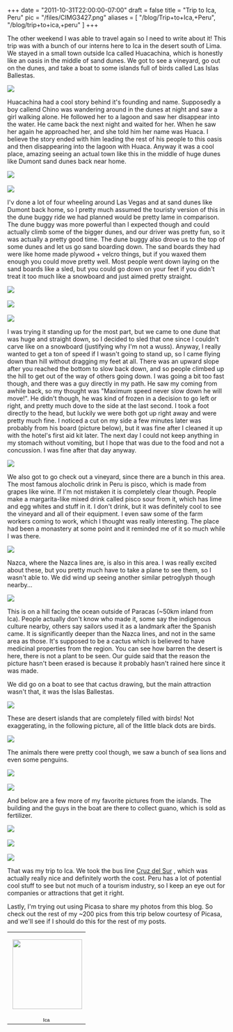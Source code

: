 
+++
date = "2011-10-31T22:00:00-07:00"
draft = false
title = "Trip to Ica, Peru"
pic = "/files/CIMG3427.png"
aliases = [
  "/blog/Trip+to+Ica,+Peru",
  "/blog/trip+to+ica,+peru"
]
+++

<p>
The other weekend I was able to travel again so I need to write about it!  This trip was with a bunch of our interns here to Ica in the desert south of Lima.  We stayed in a small town outside Ica called Huacachina, which is honestly like an oasis in the middle of sand dunes.  We got to see a vineyard, go out on the dunes, and take a boat to some islands full of birds called Las Islas Ballestas.
</p>
<img src = "http://www.justinmccandless.com/uploads/images/ica1.jpg">
<p>
Huacachina had a cool story behind it's founding and name.  Supposedly a boy callend Chino was wandering around in the dunes at night and saw a girl walking alone.  He followed her to a lagoon and saw her disappear into the water.  He came back the next night and waited for her.  When he saw her again he approached her, and she told him her name was Huaca.  I believe the story ended with him leading the rest of his people to this oasis and then disappearing into the lagoon with Huaca.  Anyway it was a cool place, amazing seeing an actual town like this in the middle of huge dunes like Dumont sand dunes back near home.
</p>
<img src = "http://www.justinmccandless.com/uploads/images/ica2.jpg">
<br><br>
<img src = "http://www.justinmccandless.com/uploads/images/ica3.jpg">
<p>
I'v done a lot of four wheeling around Las Vegas and at sand dunes like Dumont back home, so I pretty much assumed the touristy version of this in the dune buggy ride we had planned would be pretty lame in comparison.  The dune buggy was more powerful than I expected though and could actually climb some of the bigger dunes, and our driver was pretty fun, so it was actually a pretty good time.  The dune buggy also drove us to the top of some dunes and let us go sand boarding down.  The sand boards they had were like home made plywood + velcro things, but if you waxed them enough you could move pretty well.  Most people went down laying on the sand boards like a sled, but you could go down on your feet if you didn't treat it too much like a snowboard and just aimed pretty straight.
</p>
<img src = "http://www.justinmccandless.com/uploads/images/ica4.jpg">
<br><br>
<img src = "http://www.justinmccandless.com/uploads/images/ica5.jpg">
<br><br>
<img src = "http://www.justinmccandless.com/uploads/images/ica6.jpg">
<p>
I was trying it standing up for the most part, but we came to one dune that was huge and straight down, so I decided to sled that one since I couldn't carve like on a snowboard (justifying why I'm not a wuss).  Anyway, I really wanted to get a ton of speed if I wasn't going to stand up, so I came flying down than hill without dragging my feet at all.  There was an upward slope after you reached the bottom to slow back down, and so people climbed up the hill to get out of the way of others going down.  I was going a bit too fast though, and there was a guy directly in my path.  He saw my coming from awhile back, so my thought was "Maximum speed never slow down he will move!".  He didn't though, he was kind of frozen in a decision to go left or right, and pretty much dove to the side at the last second.  I took a foot directly to the head, but luckily we were both got up right away and were pretty much fine.  I noticed a cut on my side a few minutes later was probably from his board (picture below), but it was fine after I cleaned it up with the hotel's first aid kit later.  The next day I could not keep anything in my stomach without vomiting, but I hope that was due to the food and not a concussion.  I was fine after that day anyway.
</p>
<img src = "http://www.justinmccandless.com/uploads/images/ica7.jpg">
<p>
We also got to go check out a vineyard, since there are a bunch in this area.  The most famous alocholic drink in Peru is pisco, which is made from grapes like wine.  If I'm not mistaken it is completely clear though.  People make a margarita-like mixed drink called pisco sour from it, which has lime and egg whites and stuff in it.  I don't drink, but it was definitely cool to see the vineyard and all of their equipment.  I even saw some of the farm workers coming to work, which I thought was really interesting.  The place had been a monastery at some point and it reminded me of it so much while I was there.
</p>
<img src = "http://www.justinmccandless.com/uploads/images/ica8.jpg">
<p>
Nazca, where the Nazca lines are, is also in this area.  I was really excited about these, but you pretty much have to take a plane to see them, so I wasn't able to.  We did wind up seeing another similar petroglyph though nearby...
</p>
<img src = "http://www.justinmccandless.com/uploads/images/ica9.jpg">
<p>
This is on a hill facing the ocean outside of Paracas (~50km inland from Ica).  People actually don't know who made it, some say the indigenous culture nearby, others say sailors used it as a landmark after the Spanish came.  It is significantly deeper than the Nazca lines, and not in the same area as those.  It's supposed to be a cactus which is believed to have medicinal properties from the region.  You can see how barren the desert is here, there is not a plant to be seen.  Our guide said that the reason the picture hasn't been erased is because it probably hasn't rained here since it was made.
</p>
<p>
We did go on a boat to see that cactus drawing, but the main attraction wasn't that, it was the Islas Ballestas.
</p>
<img src = "http://www.justinmccandless.com/uploads/images/ica10.jpg">
<p>
These are desert islands that are completely filled with birds!  Not exaggerating, in the following picture, all of the little black dots are birds.
</p>
<img src = "http://www.justinmccandless.com/uploads/images/ica11.jpg">
<p>
The animals there were pretty cool though, we saw a bunch of sea lions and even some penguins.
</p>
<img src = "http://www.justinmccandless.com/uploads/images/ica12.jpg">
<br><br>
<img src = "http://www.justinmccandless.com/uploads/images/ica13.jpg">
<p>
And below are a few more of my favorite pictures from the islands.  The building and the guys in the boat are there to collect guano, which is sold as fertilizer.
</p>
<img src = "http://www.justinmccandless.com/uploads/images/ica14.jpg">
<br><br>
<img src = "http://www.justinmccandless.com/uploads/images/ica15.jpg">
<br><br>
<img src = "http://www.justinmccandless.com/uploads/images/ica16.jpg">
<p>
That was my trip to Ica.  We took the bus line 
<a href = "http://www.cruzdelsur.com.pe/">Cruz del Sur</a>
, which was actually really nice and definitely worth the cost.  Peru has a lot of potential cool stuff to see but not much of a tourism industry, so I keep an eye out for companies or attractions that get it right.
</p>
<p>
Lastly, I'm trying out using Picasa to share my photos from this blog.  So check out the rest of my ~200 pics from this trip below courtesy of Picasa, and we'll see if I should do this for the rest of my posts.
</p>
<table style="width:194px;"><tr><td align="center" style="height:194px;background:url(https://picasaweb.google.com/s/c/transparent_album_background.gif) no-repeat left"><a href="https://picasaweb.google.com/101532221547292067981/Ica?authuser=0&feat=embedwebsite"><img src="https://lh3.googleusercontent.com/-MXsog1rJXD0/Tq93l3J5NQE/AAAAAAAAAwo/oq96Gogc_eA/s160-c/Ica.jpg" width="160" height="160" style="margin:1px 0 0 4px;"></a></td></tr><tr><td style="text-align:center;font-family:arial,sans-serif;font-size:11px"><a href="https://picasaweb.google.com/101532221547292067981/Ica?authuser=0&feat=embedwebsite" style="color:#4D4D4D;font-weight:bold;text-decoration:none;">Ica</a></td></tr></table>
